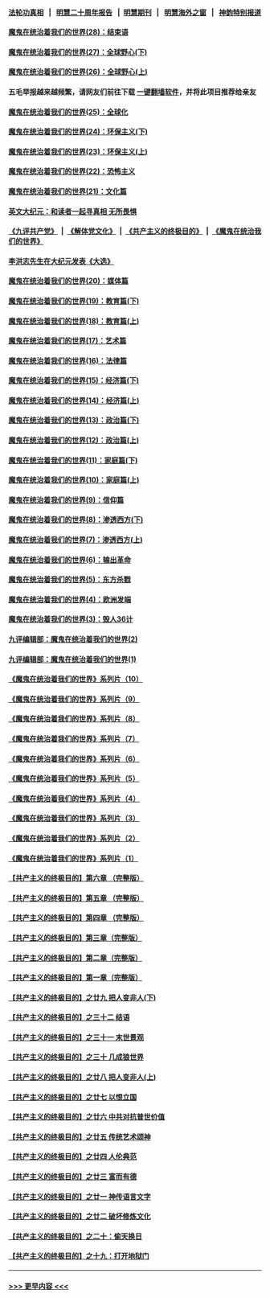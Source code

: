 #### [法轮功真相](https://github.com/gfw-breaker/truth/blob/master/README.md?t=0) &nbsp;&nbsp;|&nbsp;&nbsp; [明慧二十周年报告](https://github.com/gfw-breaker/mh-reports/blob/master/README.md?t=0) &nbsp;&nbsp;|&nbsp;&nbsp;[明慧期刊](https://github.com/gfw-breaker/mh-qikan) &nbsp;&nbsp;|&nbsp;&nbsp; [明慧海外之窗](https://github.com/gfw-breaker/mh-news/blob/master/README.md?t=0) &nbsp;&nbsp;|&nbsp;&nbsp; [神韵特别报道](https://github.com/gfw-breaker/mh-news/blob/master/shenyun.md?t=0)
#### [魔鬼在统治着我们的世界(28)：结束语](../pages/nsc422/n10936246.md?t=07161801) 
#### [魔鬼在统治着我们的世界(27)：全球野心(下)](../pages/nsc422/n10928319.md?t=07161801) 
#### [魔鬼在统治着我们的世界(26)：全球野心(上)](../pages/nsc422/n10900318.md?t=07161801) 
#### 五毛举报越来越频繁，请网友们前往下载 [一键翻墙软件](https://github.com/gfw-breaker/ssr-accounts)，并将此项目推荐给亲友
#### [魔鬼在统治着我们的世界(25)：全球化](../pages/nsc422/n10788205.md?t=07161801) 
#### [魔鬼在统治着我们的世界(24)：环保主义(下)](../pages/nsc422/n10695307.md?t=07161801) 
#### [魔鬼在统治着我们的世界(23)：环保主义(上)](../pages/nsc422/n10688613.md?t=07161801) 
#### [魔鬼在统治着我们的世界(22)：恐怖主义](../pages/nsc422/n10614727.md?t=07161801) 
#### [魔鬼在统治着我们的世界(21)：文化篇](../pages/nsc422/n10597706.md?t=07161801) 
#### [英文大纪元：和读者一起寻真相 无所畏惧](../pages/nsc422/n12542027.md?t=07161801) 
#### [《九评共产党》](https://github.com/begood0513/9ping.md/blob/master/README.md) &nbsp;|&nbsp; [《解体党文化》](../../../../jtdwh.md/blob/master/README.md)  &nbsp;|&nbsp; [《共产主义的终极目的》](../../../../gczydzjmd.md/blob/master/README.md) &nbsp;|&nbsp; [《魔鬼在统治我们的世界》](../../../../mgztzwmdsj.md/blob/master/README.md) 
#### [李洪志先生在大纪元发表《大选》](../pages/nsc422/n12534746.md?t=07161801) 
#### [魔鬼在统治着我们的世界(20)：媒体篇](../pages/nsc422/n10586579.md?t=07161801) 
#### [魔鬼在统治着我们的世界(19)：教育篇(下)](../pages/nsc422/n10564808.md?t=07161801) 
#### [魔鬼在统治着我们的世界(18)：教育篇(上)](../pages/nsc422/n10526970.md?t=07161801) 
#### [魔鬼在统治着我们的世界(17)：艺术篇](../pages/nsc422/n10499093.md?t=07161801) 
#### [魔鬼在统治着我们的世界(16)：法律篇](../pages/nsc422/n10485969.md?t=07161801) 
#### [魔鬼在统治着我们的世界(15)：经济篇(下)](../pages/nsc422/n10469975.md?t=07161801) 
#### [魔鬼在统治着我们的世界(14)：经济篇(上)](../pages/nsc422/n10457370.md?t=07161801) 
#### [魔鬼在统治着我们的世界(13)：政治篇(下)](../pages/nsc422/n10448270.md?t=07161801) 
#### [魔鬼在统治着我们的世界(12)：政治篇(上)](../pages/nsc422/n10444576.md?t=07161801) 
#### [魔鬼在统治着我们的世界(11)：家庭篇(下)](../pages/nsc422/n10440961.md?t=07161801) 
#### [魔鬼在统治着我们的世界(10)：家庭篇(上)](../pages/nsc422/n10435448.md?t=07161801) 
#### [魔鬼在统治着我们的世界(9)：信仰篇](../pages/nsc422/n10432159.md?t=07161801) 
#### [魔鬼在统治着我们的世界(8)：渗透西方(下)](../pages/nsc422/n10429603.md?t=07161801) 
#### [魔鬼在统治着我们的世界(7)：渗透西方(上)](../pages/nsc422/n10426013.md?t=07161801) 
#### [魔鬼在统治着我们的世界(6)：输出革命](../pages/nsc422/n10421536.md?t=07161801) 
#### [魔鬼在统治着我们的世界(5)：东方杀戮](../pages/nsc422/n10417707.md?t=07161801) 
#### [魔鬼在统治着我们的世界(4)：欧洲发端](../pages/nsc422/n10414890.md?t=07161801) 
#### [魔鬼在统治着我们的世界(3)：毁人36计](../pages/nsc422/n10411583.md?t=07161801) 
#### [九评编辑部：魔鬼在统治着我们的世界(2)](../pages/nsc422/n10410036.md?t=07161801) 
#### [九评编辑部：魔鬼在统治着我们的世界(1)](../pages/nsc422/n10406825.md?t=07161801) 
#### [《魔鬼在统治着我们的世界》系列片（10）](../pages/nsc422/n12292670.md?t=07161801) 
#### [《魔鬼在统治着我们的世界》系列片（9）](../pages/nsc422/n12290859.md?t=07161801) 
#### [《魔鬼在统治着我们的世界》系列片（8）](../pages/nsc422/n12287445.md?t=07161801) 
#### [《魔鬼在统治着我们的世界》系列片（7）](../pages/nsc422/n12283425.md?t=07161801) 
#### [《魔鬼在统治着我们的世界》系列片（6）](../pages/nsc422/n12282314.md?t=07161801) 
#### [《魔鬼在统治着我们的世界》系列片（5）](../pages/nsc422/n12281419.md?t=07161801) 
#### [《魔鬼在统治着我们的世界》系列片（4）](../pages/nsc422/n12274024.md?t=07161801) 
#### [《魔鬼在统治着我们的世界》系列片（3）](../pages/nsc422/n12271322.md?t=07161801) 
#### [《魔鬼在统治着我们的世界》系列片（2）](../pages/nsc422/n12269049.md?t=07161801) 
#### [《魔鬼在统治着我们的世界》系列片（1）](../pages/nsc422/n12267575.md?t=07161801) 
#### [【共产主义的终极目的】第六章 （完整版）](../pages/nsc422/n11428913.md?t=07161801) 
#### [【共产主义的终极目的】第五章 （完整版）](../pages/nsc422/n11428912.md?t=07161801) 
#### [【共产主义的终极目的】第四章 （完整版）](../pages/nsc422/n11428907.md?t=07161801) 
#### [【共产主义的终极目的】第三章（完整版）](../pages/nsc422/n11428848.md?t=07161801) 
#### [【共产主义的终极目的】第二章（完整版）](../pages/nsc422/n11428831.md?t=07161801) 
#### [【共产主义的终极目的】第一章（完整版）](../pages/nsc422/n11417651.md?t=07161801) 
#### [【共产主义的终极目的】之廿九 把人变非人(下)](../pages/nsc422/n11344140.md?t=07161801) 
#### [【共产主义的终极目的】之三十二 结语](../pages/nsc422/n11360535.md?t=07161801) 
#### [【共产主义的终极目的】之三十一 末世景观](../pages/nsc422/n11351129.md?t=07161801) 
#### [【共产主义的终极目的】之三十 几成狼世界](../pages/nsc422/n11348280.md?t=07161801) 
#### [【共产主义的终极目的】之廿八 把人变非人(上)](../pages/nsc422/n11340492.md?t=07161801) 
#### [【共产主义的终极目的】之廿七 以恨立国](../pages/nsc422/n11336944.md?t=07161801) 
#### [【共产主义的终极目的】之廿六 中共对抗普世价值](../pages/nsc422/n11324785.md?t=07161801) 
#### [【共产主义的终极目的】之廿五 传统艺术颂神](../pages/nsc422/n11296396.md?t=07161801) 
#### [【共产主义的终极目的】之廿四 人伦典范](../pages/nsc422/n11296397.md?t=07161801) 
#### [【共产主义的终极目的】之廿三 富而有德](../pages/nsc422/n11283598.md?t=07161801) 
#### [【共产主义的终极目的】之廿一 神传语言文字](../pages/nsc422/n11263265.md?t=07161801) 
#### [【共产主义的终极目的】之廿二 破坏修炼文化](../pages/nsc422/n11245728.md?t=07161801) 
#### [【共产主义的终极目的】之二十：偷天换日](../pages/nsc422/n11238846.md?t=07161801) 
#### [【共产主义的终极目的】之十九：打开地狱门](../pages/nsc422/n11206376.md?t=07161801) 

----
#### [ >>> 更早内容 <<< ](../indexes/nsc422-earlier.md)
